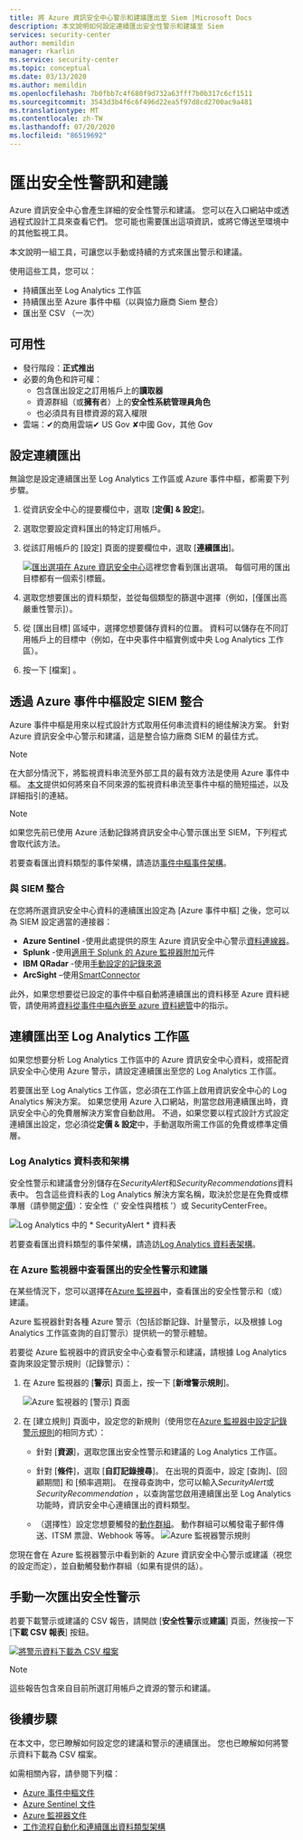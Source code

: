 ```yaml
---
title: 將 Azure 資訊安全中心警示和建議匯出至 Siem |Microsoft Docs
description: 本文說明如何設定連續匯出安全性警示和建議至 Siem
services: security-center
author: memildin
manager: rkarlin
ms.service: security-center
ms.topic: conceptual
ms.date: 03/13/2020
ms.author: memildin
ms.openlocfilehash: 7b0fbb7c4f680f9d732a63fff7b0b317c6cf1511
ms.sourcegitcommit: 3543d3b4f6c6f496d22ea5f97d8cd2700ac9a481
ms.translationtype: MT
ms.contentlocale: zh-TW
ms.lasthandoff: 07/20/2020
ms.locfileid: "86519692"
---
```

# <a name="export-security-alerts-and-recommendations"></a>匯出安全性警訊和建議

Azure 資訊安全中心會產生詳細的安全性警示和建議。 您可以在入口網站中或透過程式設計工具來查看它們。 您可能也需要匯出這項資訊，或將它傳送至環境中的其他監視工具。 

本文說明一組工具，可讓您以手動或持續的方式來匯出警示和建議。

使用這些工具，您可以：

* 持續匯出至 Log Analytics 工作區
* 持續匯出至 Azure 事件中樞（以與協力廠商 Siem 整合）
* 匯出至 CSV （一次）



## <a name="availability"></a>可用性

- 發行階段：**正式推出**
- 必要的角色和許可權：
    - 包含匯出設定之訂用帳戶上的**讀取器**
    - 資源群組（或**擁有**者）上的**安全性系統管理員角色**
    - 也必須具有目標資源的寫入權限
- 雲端：✔的商用雲端✔ US Gov ✘中國 Gov，其他 Gov


## <a name="setting-up-a-continuous-export"></a>設定連續匯出

無論您是設定連續匯出至 Log Analytics 工作區或 Azure 事件中樞，都需要下列步驟。

1. 從資訊安全中心的提要欄位中，選取 [**定價] & 設定**]。

1. 選取您要設定資料匯出的特定訂用帳戶。
    
1. 從該訂用帳戶的 [設定] 頁面的提要欄位中，選取 [**連續匯出**]。

    [ ![ 匯出選項在 Azure 資訊安全中心](media/continuous-export/continuous-export-options-page.png)](media/continuous-export/continuous-export-options-page.png#lightbox)這裡您會看到匯出選項。 每個可用的匯出目標都有一個索引標籤。 

1. 選取您想要匯出的資料類型，並從每個類型的篩選中選擇（例如，[僅匯出高嚴重性警示]）。

1. 從 [匯出目標] 區域中，選擇您想要儲存資料的位置。 資料可以儲存在不同訂用帳戶上的目標中（例如，在中央事件中樞實例或中央 Log Analytics 工作區）。

1. 按一下 [檔案] 。



## <a name="configuring-siem-integration-via-azure-event-hubs"></a>透過 Azure 事件中樞設定 SIEM 整合

Azure 事件中樞是用來以程式設計方式取用任何串流資料的絕佳解決方案。 針對 Azure 資訊安全中心警示和建議，這是整合協力廠商 SIEM 的最佳方式。

> [!NOTE]
> 在大部分情況下，將監視資料串流至外部工具的最有效方法是使用 Azure 事件中樞。 [本文](https://docs.microsoft.com/azure/azure-monitor/platform/stream-monitoring-data-event-hubs)提供如何將來自不同來源的監視資料串流至事件中樞的簡短描述，以及詳細指引的連結。

> [!NOTE]
> 如果您先前已使用 Azure 活動記錄將資訊安全中心警示匯出至 SIEM，下列程式會取代該方法。

若要查看匯出資料類型的事件架構，請造訪[事件中樞事件架構](https://aka.ms/ASCAutomationSchemas)。


### <a name="to-integrate-with-a-siem"></a>與 SIEM 整合 

在您將所選資訊安全中心資料的連續匯出設定為 [Azure 事件中樞] 之後，您可以為 SIEM 設定適當的連接器：

* **Azure Sentinel** -使用此處提供的原生 Azure 資訊安全中心警示[資料連線器](https://docs.microsoft.com/azure/sentinel/connect-azure-security-center)。
* **Splunk** -使用[適用于 Splunk 的 Azure 監視器附加](https://github.com/Microsoft/AzureMonitorAddonForSplunk/blob/master/README.md)元件
* **IBM QRadar** -使用[手動設定的記錄來源](https://www.ibm.com/support/knowledgecenter/SS42VS_DSM/com.ibm.dsm.doc/t_dsm_guide_microsoft_azure_enable_event_hubs.html)
* **ArcSight** –使用[SmartConnector](https://community.microfocus.com/t5/ArcSight-Connectors/SmartConnector-for-Microsoft-Azure-Monitor-Event-Hub/ta-p/1671292)

此外，如果您想要從已設定的事件中樞自動將連續匯出的資料移至 Azure 資料總管，請使用將[資料從事件中樞內嵌至 azure 資料總管](https://docs.microsoft.com/azure/data-explorer/ingest-data-event-hub)中的指示。



## <a name="continuous-export-to-a-log-analytics-workspace"></a>連續匯出至 Log Analytics 工作區

如果您想要分析 Log Analytics 工作區中的 Azure 資訊安全中心資料，或搭配資訊安全中心使用 Azure 警示，請設定連續匯出至您的 Log Analytics 工作區。

若要匯出至 Log Analytics 工作區，您必須在工作區上啟用資訊安全中心的 Log Analytics 解決方案。 如果您使用 Azure 入口網站，則當您啟用連續匯出時，資訊安全中心的免費層解決方案會自動啟用。 不過，如果您要以程式設計方式設定連續匯出設定，您必須從**定價 & 設定**中，手動選取所需工作區的免費或標準定價層。  

### <a name="log-analytics-tables-and-schemas"></a>Log Analytics 資料表和架構

安全性警示和建議會分別儲存在*SecurityAlert*和*SecurityRecommendations*資料表中。 包含這些資料表的 Log Analytics 解決方案名稱，取決於您是在免費或標準層（請參閱[定價](security-center-pricing.md)）：安全性（' 安全性與稽核 '）或 SecurityCenterFree。

![Log Analytics 中的 * SecurityAlert * 資料表](./media/continuous-export/log-analytics-securityalert-solution.png)

若要查看匯出資料類型的事件架構，請造訪[Log Analytics 資料表架構](https://aka.ms/ASCAutomationSchemas)。

###  <a name="view-exported-security-alerts-and-recommendations-in-azure-monitor"></a>在 Azure 監視器中查看匯出的安全性警示和建議

在某些情況下，您可以選擇在[Azure 監視器](https://docs.microsoft.com/azure/azure-monitor/platform/alerts-overview)中，查看匯出的安全性警示和（或）建議。 

Azure 監視器針對各種 Azure 警示（包括診斷記錄、計量警示，以及根據 Log Analytics 工作區查詢的自訂警示）提供統一的警示體驗。

若要從 Azure 監視器中的資訊安全中心查看警示和建議，請根據 Log Analytics 查詢來設定警示規則（記錄警示）：

1. 在 Azure 監視器的 [**警示**] 頁面上，按一下 [**新增警示規則**]。

    ![Azure 監視器的 [警示] 頁面](./media/continuous-export/azure-monitor-alerts.png)

1. 在 [建立規則] 頁面中，設定您的新規則（使用您在[Azure 監視器中設定記錄警示規則](https://docs.microsoft.com/azure/azure-monitor/platform/alerts-unified-log)的相同方式）：

    * 針對 [**資源**]，選取您匯出安全性警示和建議的 Log Analytics 工作區。

    * 針對 [**條件**]，選取 [**自訂記錄搜尋**]。 在出現的頁面中，設定 [查詢]、[回顧期間] 和 [頻率週期]。 在搜尋查詢中，您可以輸入*SecurityAlert*或*SecurityRecommendation* ，以查詢當您啟用連續匯出至 Log Analytics 功能時，資訊安全中心連續匯出的資料類型。 
    
    * （選擇性）設定您想要觸發的[動作群組](https://docs.microsoft.com/azure/azure-monitor/platform/action-groups)。 動作群組可以觸發電子郵件傳送、ITSM 票證、Webhook 等等。
    ![Azure 監視器警示規則](./media/continuous-export/azure-monitor-alert-rule.png)

您現在會在 Azure 監視器警示中看到新的 Azure 資訊安全中心警示或建議（視您的設定而定），並自動觸發動作群組（如果有提供的話）。

## <a name="manual-one-time-export-of-security-alerts"></a>手動一次匯出安全性警示

若要下載警示或建議的 CSV 報告，請開啟 [**安全性警示**或**建議**] 頁面，然後按一下 [**下載 CSV 報表**] 按鈕。

[![將警示資料下載為 CSV 檔案](media/continuous-export/download-alerts-csv.png)](media/continuous-export/download-alerts-csv.png#lightbox)

> [!NOTE]
> 這些報告包含來自目前所選訂用帳戶之資源的警示和建議。

## <a name="next-steps"></a>後續步驟

在本文中，您已瞭解如何設定您的建議和警示的連續匯出。 您也已瞭解如何將警示資料下載為 CSV 檔案。 

如需相關內容，請參閱下列檔： 

- [Azure 事件中樞文件](https://docs.microsoft.com/azure/event-hubs/)
- [Azure Sentinel 文件](https://docs.microsoft.com/azure/sentinel/)
- [Azure 監視器文件](https://docs.microsoft.com/azure/azure-monitor/)
- [工作流程自動化和連續匯出資料類型架構](https://aka.ms/ASCAutomationSchemas)
